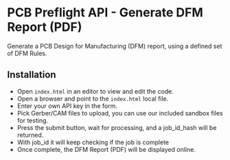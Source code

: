 # PCB Preflight API - Generate DFM Report (PDF)
Generate a PCB Design for Manufacturing (DFM) report, using a defined set of DFM Rules.


## Installation
* Open `index.html` in an editor to view and edit the code.
* Open a browser and point to the `index.html` local file.
* Enter your own API key in the form.
* Pick Gerber/CAM files to upload, you can use our included sandbox files for testing.
* Press the submit button, wait for processing, and a job_id_hash will be returned.
* With job_id it will keep checking if the job is complete
* Once complete, the DFM Report (PDF) will be displayed online.
